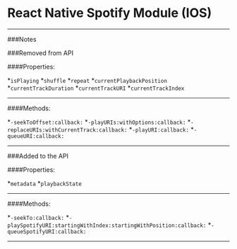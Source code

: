 # React Native Spotify Module (IOS) 
___

###Notes

###Removed from API

####Properties:

*`isPlaying`
*`shuffle`
*`repeat`
*`currentPlaybackPosition`
*`currentTrackDuration`
*`currentTrackURI`
*`currentTrackIndex`

___

####Methods:

*`-seekToOffset:callback:`
*`-playURIs:withOptions:callback:`
*`-replaceURIs:withCurrentTrack:callback:`
*`-playURI:callback:`
*`-queueURI:callback:`

___

###Added to the API

####Properties:

*`metadata`
*`playbackState`

___

####Methods:

*`-seekTo:callback:`
*`-playSpotifyURI:startingWithIndex:startingWithPosition:callback:`
*`-queueSpotifyURI:callback:`


___


